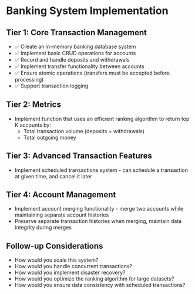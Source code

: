 # Banking System Implementation

## Tier 1: Core Transaction Management

- ✅ Create an in-memory banking database system
- ✅ Implement basic CRUD operations for accounts
- ✅ Record and handle deposits and withdrawals
- ✅ Implement transfer functionality between accounts
- ✅ Ensure atomic operations (transfers must be accepted before processing)
- ✅ Support transaction logging

## Tier 2: Metrics

- Implement function that uses an efficient ranking algorithm to return top K accounts by:
  - Total transaction volume (deposits + withdrawals)
  - Total outgoing money

## Tier 3: Advanced Transaction Features

- Implement scheduled transactions system - can schedule a transaction at given time, and cancel it later

## Tier 4: Account Management

- Implement account merging functionality - merge two accounts while maintaining separate account histories
- Preserve separate transaction histories when merging, maintain data integrity during merges

## Follow-up Considerations

- How would you scale this system?
- How would you handle concurrent transactions?
- How would you implement disaster recovery?
- How would you optimize the ranking algorithm for large datasets?
- How would you ensure data consistency with scheduled transactions?
